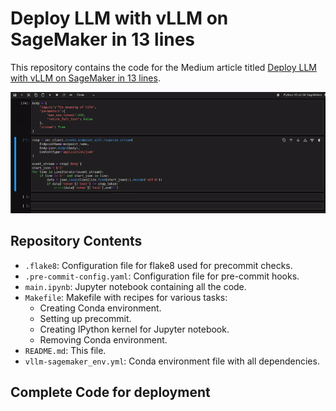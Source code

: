 # Deploy LLM with vLLM on SageMaker in 13 lines

This repository contains the code for the Medium article titled [Deploy LLM with vLLM on SageMaker in 13 lines](https://mrmaheshrajput.medium.com).

![Demo](assets/img/streaming_output.gif)

## Repository Contents

- `.flake8`: Configuration file for flake8 used for precommit checks.
- `.pre-commit-config.yaml`: Configuration file for pre-commit hooks.
- `main.ipynb`: Jupyter notebook containing all the code.
- `Makefile`: Makefile with recipes for various tasks:
  - Creating Conda environment.
  - Setting up precommit.
  - Creating IPython kernel for Jupyter notebook.
  - Removing Conda environment.
- `README.md`: This file.
- `vllm-sagemaker_env.yml`: Conda environment file with all dependencies.

## Complete Code for deployment

<script src="https://gist.github.com/mrmaheshrajput/90d4bbc91a04d0768dc517c995b77281.js"></script>
